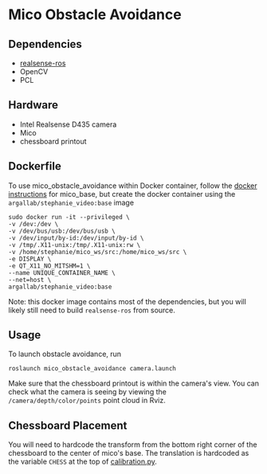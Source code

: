 # Mico Obstacle Avoidance
## Dependencies
- [realsense-ros](https://github.com/IntelRealSense/realsense-ros/tree/ros1-legacy)
- OpenCV
- PCL

## Hardware
- Intel Realsense D435 camera
- Mico
- chessboard printout

## Dockerfile
To use mico_obstacle_avoidance within Docker container, follow the [docker instructions](https://github.com/argallab/mico_base#using-mico_base-with-docker) for mico_base, but create the docker container using the `argallab/stephanie_video:base` image
```
sudo docker run -it --privileged \
-v /dev:/dev \
-v /dev/bus/usb:/dev/bus/usb \
-v /dev/input/by-id:/dev/input/by-id \
-v /tmp/.X11-unix:/tmp/.X11-unix:rw \
-v /home/stephanie/mico_ws/src:/home/mico_ws/src \
-e DISPLAY \
-e QT_X11_NO_MITSHM=1 \
--name UNIQUE_CONTAINER_NAME \
--net=host \
argallab/stephanie_video:base
```
Note: this docker image contains most of the dependencies, but you will likely still need to build `realsense-ros` from source.
## Usage
To launch obstacle avoidance, run
```
roslaunch mico_obstacle_avoidance camera.launch
```
Make sure that the chessboard printout is within the camera's view. You can check what the camera is seeing by viewing the `/camera/depth/color/points` point cloud in Rviz.

## Chessboard Placement
You will need to hardcode the transform from the bottom right corner of the chessboard to the center of mico's base. The translation is hardcoded as the variable `CHESS` at the top of [calibration.py](src/calibration.py).
